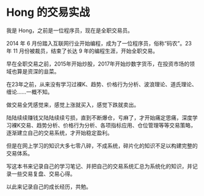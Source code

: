 # Hong 的交易实战

我是 Hong，之前是一位程序员，现在是全职交易员。

2014 年 6 月份踏入互联网行业开始编程，成为了一位程序员，俗称“码农”。23 年 11 月份被裁员，结束了长达 9 年的编程生涯，开始全职交易。

早在全职交易之前，2015年开始炒股，2017年开始炒数字货币，在投资市场的领域也算是资深的韭菜。

在23年之前，从来没有学习过裸K、趋势、价格行为分析、波浪理论、道氏理论、缠论……一概不知。

做交易全凭感觉来，感觉上涨就买入，感觉下跌就卖出。

陆陆续续赚钱又陆陆续续亏损，直到不断爆仓，亏麻了，才开始痛定思痛，深度学习裸K交易、趋势分析、价格行为分析、各项指标应用、仓位管理等等交易策略，逐渐建立自己的交易系统，才开始稳定盈利。

但是在网上学习的知识大多七零八碎，不成系统，碎片化的知识不足以构建完整的交易体系。

写这本书来记录自己的学习笔记、并把自己的交易系统汇总为系统化的知识，并记录一些交易复盘、交易心得。

以此来记录自己的成长经历，共勉。
